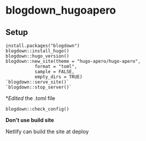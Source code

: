 # blogdown_hugoapero


## Setup

```
install.packages("blogdown")
blogdown::install_hugo()
blogdown::hugo_version()
blogdown::new_site(theme = "hugo-apero/hugo-apero", 
           format = "toml",
           sample = FALSE,
           empty_dirs = TRUE)
`blogdown::serve_site()`
`blogdown::stop_server()`

```


**Edited* the .toml file

`blogdown::check_config()`

**Don't use build site**

Netlify can build the site at deploy
